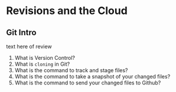 # Revisions and the Cloud

## Git Intro

text here of review

1. What is Version Control?
2. What is `cloning` in Git?
3. What is the command to track and stage files?
4. What is the command to take a snapshot of your changed files?
5. What is the command to send your changed files to Github?
